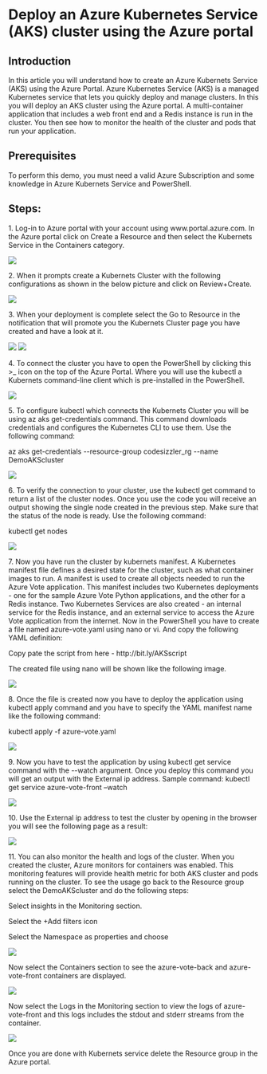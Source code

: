 <h1>Deploy an Azure Kubernetes Service (AKS) cluster using the Azure portal</h1>

<h2>Introduction</h2>
<p>In this article you will understand how to create an Azure Kubernets Service (AKS) using the Azure Portal. Azure Kubernetes Service (AKS) is a managed Kubernetes service that lets you quickly deploy and manage clusters. In this you will deploy an AKS cluster using the Azure portal. A multi-container application that includes a web front end and a Redis instance is run in the cluster. You then see how to monitor the health of the cluster and pods that run your application.</p>

<h2>Prerequisites</h2>
<p>To perform this demo, you must need a valid Azure Subscription and some knowledge in Azure Kubernets Service and PowerShell.</p>

<h2>Steps:</h2>
<p>1. Log-in to Azure portal with your account using www.portal.azure.com. In the Azure portal click on Create a Resource and then select the Kubernets Service in the Containers category.</p>
<img src="https://codesizzlergit.blob.core.windows.net/az203-004/1.png"/>
<p>2. When it prompts create a Kubernets Cluster with the following configurations as shown in the below picture and click on Review+Create.</p>
<img src="https://codesizzlergit.blob.core.windows.net/az203-004/2.png"/>
<p>3. When your deployment is complete select the Go to Resource in the notification that will promote you the Kubernets Cluster page you have created and have a look at it.</p>
<img src="https://codesizzlergit.blob.core.windows.net/az203-004/3.png"/>
<img src="https://codesizzlergit.blob.core.windows.net/az203-004/4.png"/>
<p>4. To connect the cluster you have to open the PowerShell by clicking this >_ icon on the top of the Azure Portal. Where you will use the kubectl a Kubernets command-line client which is pre-installed in the PowerShell.</p>
<img src="https://codesizzlergit.blob.core.windows.net/az203-004/5.png"/>
<p>5. To configure kubectl which connects the Kubernets Cluster you will be using az aks get-credentials command. This command downloads credentials and configures the Kubernetes CLI to use them. Use the following command:</p>
<p>az aks get-credentials --resource-group codesizzler_rg --name DemoAKScluster</p>
<img src="https://codesizzlergit.blob.core.windows.net/az203-004/6.png"/>
<p>6. To verify the connection to your cluster, use the kubectl get command to return a list of the cluster nodes. Once you use the code you will receive an output showing the single node created in the previous step. Make sure that the status of the node is ready. Use the following command:</p>
<p>kubectl get nodes</p>
<img src="https://codesizzlergit.blob.core.windows.net/az203-004/7.png"/>
<p>7. Now you have run the cluster by kubernets manifest. A Kubernetes manifest file defines a desired state for the cluster, such as what container images to run. A manifest is used to create all objects needed to run the Azure Vote application. This manifest includes two Kubernetes deployments - one for the sample Azure Vote Python applications, and the other for a Redis instance. Two Kubernetes Services are also created - an internal service for the Redis instance, and an external service to access the Azure Vote application from the internet. Now in the PowerShell you have to create a file named azure-vote.yaml using nano or vi. And copy the following YAML definition:</p>
<p>Copy pate the script from here - http://bit.ly/AKSscript</p>
<p>The created file using nano will be shown like the following image. </p>
<img src="https://codesizzlergit.blob.core.windows.net/az203-004/8.png"/>
<p>8. Once the file is created now you have to deploy the application using kubectl apply command and you have to specify the YAML manifest name like the following command:</p>
<p>kubectl apply -f azure-vote.yaml</p>
<img src="https://codesizzlergit.blob.core.windows.net/az203-004/9.png"/>
<p>9. Now you have to test the application by using kubectl get service command with the --watch argument. Once you deploy this command you will get an output with the External ip address. Sample command: kubectl get service azure-vote-front –watch</p>
<img src="https://codesizzlergit.blob.core.windows.net/az203-004/10.png"/>
<p>10. Use the External ip address to test the cluster by opening in the browser you will see the following page as a result:</p>
<img src="https://codesizzlergit.blob.core.windows.net/az203-004/11.png"/>
<p>11. You can also monitor the health and logs of the cluster. When you created the cluster, Azure monitors for containers was enabled. This monitoring features will provide health metric for both AKS cluster and pods running on the cluster. To see the usage go back to the Resource group select the DemoAKScluster and do the following steps:</p>
    <p>Select insights in the Monitoring section.</p>
    <p>Select the +Add filters icon</p>
    <p>Select the Namespace as properties and choose <All but kube-system></p>
<img src="https://codesizzlergit.blob.core.windows.net/az203-004/12.png"/>
<p>Now select the Containers section to see the azure-vote-back and azure-vote-front containers are displayed.</p>
<img src="https://codesizzlergit.blob.core.windows.net/az203-004/13.png"/>
<p>Now select the Logs in the Monitoring section to view the logs of azure-vote-front and this logs includes the stdout and stderr streams from the container.</p>
<img src="https://codesizzlergit.blob.core.windows.net/az203-004/14.png"/>
<p>Once you are done with Kubernets service delete the Resource group in the Azure portal.</p>
